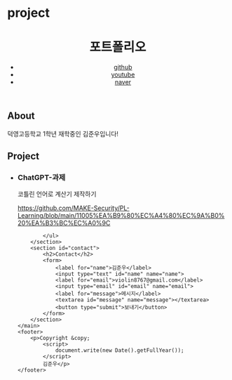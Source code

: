 # project

<!DOCTYPE html>
<html>
<head>
	<meta charset="UTF-8">
	<title>포트폴리오</title>
</head>
<body>
	<header>
		<h1>포트폴리오</h1>
		<nav>
			<ul>
				<li><a href="https://github.com/wasans6">github</a></li>
				<li><a href="https://www.youtube.com/">youtube</a></li>
				<li><a href="https://naver.com">naver</a></li>
			</ul>
		</nav>
	</header>
	<main>
		<section id="about">
			<h2>About</h2>
			<p>덕영고등학교 1학년 재학중인 김준우입니다!</p>
		</section>
		<section id="project">
			<h2>Project</h2>
			<ul>
				<li>
					<h3>ChatGPT-과제</h3>
					<p>코틀린 언어로 계산기 제작하기</p>
					<a href="#">https://github.com/MAKE-Security/PL-Learning/blob/main/11005%EA%B9%80%EC%A4%80%EC%9A%B0%20%EA%B3%BC%EC%A0%9C</a>
				</li>
			
			</ul>
		</section>
		<section id="contact">
			<h2>Contact</h2>
			<form>
				<label for="name">김준우</label>
				<input type="text" id="name" name="name">
				<label for="email">violin8767@gmail.com</label>
				<input type="email" id="email" name="email">
				<label for="message">메시지</label>
				<textarea id="message" name="message"></textarea>
				<button type="submit">보내기</button>
			</form>
		</section>
	</main>
	<footer>
		<p>Copyright &copy; 
			<script>
				document.write(new Date().getFullYear());
			</script> 
			김준우</p>
	</footer>
</body>
</html>
